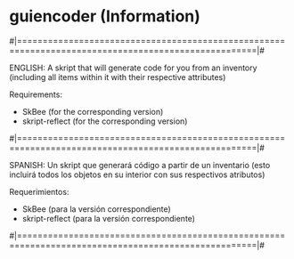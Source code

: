 # guiencoder (Information)
#|====================================================================================================|#

ENGLISH:
A skript that will generate code for you from an inventory (including all items within it with their respective attributes)
  
Requirements:
- SkBee (for the corresponding version)
- skript-reflect (for the corresponding version)

#|====================================================================================================|#

SPANISH:
Un skript que generará código a partir de un inventario (esto incluirá todos los objetos en su interior con sus respectivos atributos)

Requerimientos:
- SkBee (para la versión correspondiente)
- skript-reflect (para la versión correspondiente)

#|====================================================================================================|#
